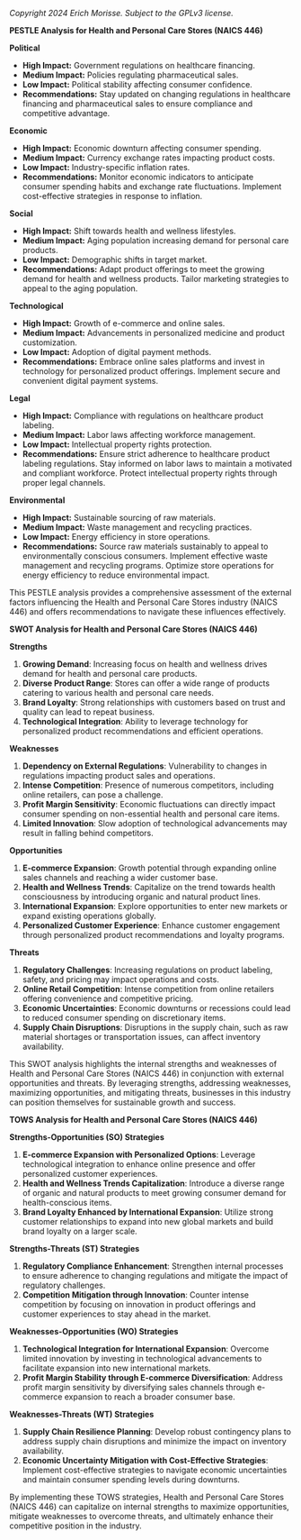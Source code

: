*Copyright 2024 Erich Morisse.  Subject to the GPLv3 license.*


**PESTLE Analysis for Health and Personal Care Stores (NAICS 446)**

**Political**
- **High Impact:** Government regulations on healthcare financing.
- **Medium Impact:** Policies regulating pharmaceutical sales.
- **Low Impact:** Political stability affecting consumer confidence.
- **Recommendations:** Stay updated on changing regulations in healthcare financing and pharmaceutical sales to ensure compliance and competitive advantage.

**Economic**
- **High Impact:** Economic downturn affecting consumer spending.
- **Medium Impact:** Currency exchange rates impacting product costs.
- **Low Impact:** Industry-specific inflation rates.
- **Recommendations:** Monitor economic indicators to anticipate consumer spending habits and exchange rate fluctuations. Implement cost-effective strategies in response to inflation.

**Social**
- **High Impact:** Shift towards health and wellness lifestyles.
- **Medium Impact:** Aging population increasing demand for personal care products.
- **Low Impact:** Demographic shifts in target market.
- **Recommendations:** Adapt product offerings to meet the growing demand for health and wellness products. Tailor marketing strategies to appeal to the aging population.

**Technological**
- **High Impact:** Growth of e-commerce and online sales.
- **Medium Impact:** Advancements in personalized medicine and product customization.
- **Low Impact:** Adoption of digital payment methods.
- **Recommendations:** Embrace online sales platforms and invest in technology for personalized product offerings. Implement secure and convenient digital payment systems.

**Legal**
- **High Impact:** Compliance with regulations on healthcare product labeling.
- **Medium Impact:** Labor laws affecting workforce management.
- **Low Impact:** Intellectual property rights protection.
- **Recommendations:** Ensure strict adherence to healthcare product labeling regulations. Stay informed on labor laws to maintain a motivated and compliant workforce. Protect intellectual property rights through proper legal channels.

**Environmental**
- **High Impact:** Sustainable sourcing of raw materials.
- **Medium Impact:** Waste management and recycling practices.
- **Low Impact:** Energy efficiency in store operations.
- **Recommendations:** Source raw materials sustainably to appeal to environmentally conscious consumers. Implement effective waste management and recycling programs. Optimize store operations for energy efficiency to reduce environmental impact.

This PESTLE analysis provides a comprehensive assessment of the external factors influencing the Health and Personal Care Stores industry (NAICS 446) and offers recommendations to navigate these influences effectively.

**SWOT Analysis for Health and Personal Care Stores (NAICS 446)**

**Strengths**
1. **Growing Demand**: Increasing focus on health and wellness drives demand for health and personal care products.
2. **Diverse Product Range**: Stores can offer a wide range of products catering to various health and personal care needs.
3. **Brand Loyalty**: Strong relationships with customers based on trust and quality can lead to repeat business.
4. **Technological Integration**: Ability to leverage technology for personalized product recommendations and efficient operations.

**Weaknesses**
1. **Dependency on External Regulations**: Vulnerability to changes in regulations impacting product sales and operations.
2. **Intense Competition**: Presence of numerous competitors, including online retailers, can pose a challenge.
3. **Profit Margin Sensitivity**: Economic fluctuations can directly impact consumer spending on non-essential health and personal care items.
4. **Limited Innovation**: Slow adoption of technological advancements may result in falling behind competitors.

**Opportunities**
1. **E-commerce Expansion**: Growth potential through expanding online sales channels and reaching a wider customer base.
2. **Health and Wellness Trends**: Capitalize on the trend towards health consciousness by introducing organic and natural product lines.
3. **International Expansion**: Explore opportunities to enter new markets or expand existing operations globally.
4. **Personalized Customer Experience**: Enhance customer engagement through personalized product recommendations and loyalty programs.

**Threats**
1. **Regulatory Challenges**: Increasing regulations on product labeling, safety, and pricing may impact operations and costs.
2. **Online Retail Competition**: Intense competition from online retailers offering convenience and competitive pricing.
3. **Economic Uncertainties**: Economic downturns or recessions could lead to reduced consumer spending on discretionary items.
4. **Supply Chain Disruptions**: Disruptions in the supply chain, such as raw material shortages or transportation issues, can affect inventory availability.

This SWOT analysis highlights the internal strengths and weaknesses of Health and Personal Care Stores (NAICS 446) in conjunction with external opportunities and threats. By leveraging strengths, addressing weaknesses, maximizing opportunities, and mitigating threats, businesses in this industry can position themselves for sustainable growth and success.

**TOWS Analysis for Health and Personal Care Stores (NAICS 446)**

**Strengths-Opportunities (SO) Strategies**
1. **E-commerce Expansion with Personalized Options**: Leverage technological integration to enhance online presence and offer personalized customer experiences.
2. **Health and Wellness Trends Capitalization**: Introduce a diverse range of organic and natural products to meet growing consumer demand for health-conscious items.
3. **Brand Loyalty Enhanced by International Expansion**: Utilize strong customer relationships to expand into new global markets and build brand loyalty on a larger scale.

**Strengths-Threats (ST) Strategies**
1. **Regulatory Compliance Enhancement**: Strengthen internal processes to ensure adherence to changing regulations and mitigate the impact of regulatory challenges.
2. **Competition Mitigation through Innovation**: Counter intense competition by focusing on innovation in product offerings and customer experiences to stay ahead in the market.

**Weaknesses-Opportunities (WO) Strategies**
1. **Technological Integration for International Expansion**: Overcome limited innovation by investing in technological advancements to facilitate expansion into new international markets.
2. **Profit Margin Stability through E-commerce Diversification**: Address profit margin sensitivity by diversifying sales channels through e-commerce expansion to reach a broader consumer base.

**Weaknesses-Threats (WT) Strategies**
1. **Supply Chain Resilience Planning**: Develop robust contingency plans to address supply chain disruptions and minimize the impact on inventory availability.
2. **Economic Uncertainty Mitigation with Cost-Effective Strategies**: Implement cost-effective strategies to navigate economic uncertainties and maintain consumer spending levels during downturns.

By implementing these TOWS strategies, Health and Personal Care Stores (NAICS 446) can capitalize on internal strengths to maximize opportunities, mitigate weaknesses to overcome threats, and ultimately enhance their competitive position in the industry.

